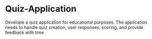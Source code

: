 # Quiz-Application
Develope a quiz application for educational purposes. The application needs to handle quiz creation, user responses, scoring, and provide feedback with time 
